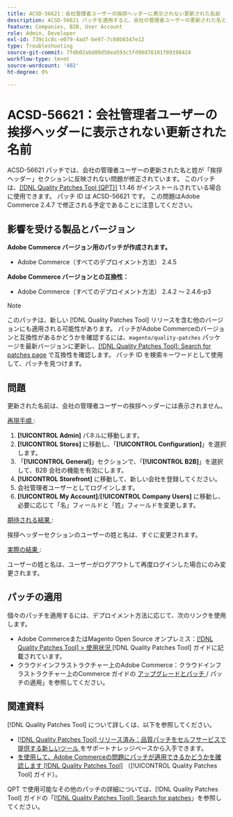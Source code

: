 ```yaml
---
title: ACSD-56621：会社管理者ユーザーの挨拶ヘッダーに表示されない更新された名前
description: ACSD-56621 パッチを適用すると、会社の管理者ユーザーの更新された名と姓が「挨拶ヘッダー」セクションに反映されないAdobe Commerceの問題が修正されます。
feature: Companies, B2B, User Account
role: Admin, Developer
exl-id: 739c1c8c-e079-4ad7-be97-7c60b0347e12
type: Troubleshooting
source-git-commit: 7fdb02a6d89d50ea593c5fd99d78101f89198424
workflow-type: tm+mt
source-wordcount: '402'
ht-degree: 0%

---
```


# ACSD-56621：会社管理者ユーザーの挨拶ヘッダーに表示されない更新された名前

ACSD-56621 パッチでは、会社の管理者ユーザーの更新された名と姓が「挨拶ヘッダー」セクションに反映されない問題が修正されています。 このパッチは、[[!DNL Quality Patches Tool (QPT)]](https://experienceleague.adobe.com/en/docs/commerce-operations/tools/quality-patches-tool/quality-patches-tool-to-self-serve-quality-patches) 1.1.46 がインストールされている場合に使用できます。 パッチ ID は ACSD-56621 です。 この問題はAdobe Commerce 2.4.7 で修正される予定であることに注意してください。

## 影響を受ける製品とバージョン

**Adobe Commerce バージョン用のパッチが作成されます。**

* Adobe Commerce（すべてのデプロイメント方法） 2.4.5

**Adobe Commerce バージョンとの互換性：**

* Adobe Commerce（すべてのデプロイメント方法） 2.4.2 ～ 2.4.6-p3

>[!NOTE]
>
>このパッチは、新しい [!DNL Quality Patches Tool] リリースを含む他のバージョンにも適用される可能性があります。 パッチがAdobe Commerceのバージョンと互換性があるかどうかを確認するには、`magento/quality-patches` パッケージを最新バージョンに更新し、[[!DNL Quality Patches Tool]: Search for patches page](https://experienceleague.adobe.com/tools/commerce-quality-patches/index.html) で互換性を確認します。 パッチ ID を検索キーワードとして使用して、パッチを見つけます。

## 問題

更新された名前は、会社の管理者ユーザーの挨拶ヘッダーには表示されません。

<u> 再現手順 </u>:

1. **[!UICONTROL Admin]** パネルに移動します。
1. **[!UICONTROL Stores]** に移動し、「**[!UICONTROL Configuration]**」を選択します。
1. 「**[!UICONTROL General]**」セクションで、「**[!UICONTROL B2B]**」を選択して、B2B 会社の機能を有効にします。
1. **[!UICONTROL Storefront]** に移動して、新しい会社を登録してください。
1. 会社管理者ユーザーとしてログインします。
1. **[!UICONTROL My Account]**/**[!UICONTROL Company Users]** に移動し、必要に応じて「名」フィールドと「姓」フィールドを変更します。

<u> 期待される結果 </u>:

挨拶ヘッダーセクションのユーザーの姓と名は、すぐに変更されます。

<u> 実際の結果 </u>:

ユーザーの姓と名は、ユーザーがログアウトして再度ログインした場合にのみ変更されます。

## パッチの適用

個々のパッチを適用するには、デプロイメント方法に応じて、次のリンクを使用します。

* Adobe CommerceまたはMagento Open Source オンプレミス：[[!DNL Quality Patches Tool] > 使用状況 ](/help/tools/quality-patches-tool/usage.md) [!DNL Quality Patches Tool] ガイドに記載されています。
* クラウドインフラストラクチャー上のAdobe Commerce：クラウドインフラストラクチャー上のCommerce ガイドの [ アップグレードとパッチ ](https://experienceleague.adobe.com/docs/commerce-cloud-service/user-guide/develop/upgrade/apply-patches.html)/ パッチの適用」を参照してください。

## 関連資料

[!DNL Quality Patches Tool] について詳しくは、以下を参照してください。

* [[!DNL Quality Patches Tool]  リリース済み：品質パッチをセルフサービスで提供する新しいツール ](https://experienceleague.adobe.com/en/docs/commerce-operations/tools/quality-patches-tool/quality-patches-tool-to-self-serve-quality-patches) をサポートナレッジベースから入手できます。
* [ を使用して、Adobe Commerceの問題にパッチが適用できるかどうかを確認します  [!DNL Quality Patches Tool]](/help/tools/quality-patches-tool/patches-available-in-qpt/check-patch-for-magento-issue-with-magento-quality-patches.md) （[!UICONTROL Quality Patches Tool] ガイド）。


QPT で使用可能なその他のパッチの詳細については、[!DNL Quality Patches Tool] ガイドの「[[!DNL Quality Patches Tool]: Search for patches](https://experienceleague.adobe.com/tools/commerce-quality-patches/index.html)」を参照してください。
